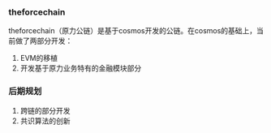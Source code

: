 ### theforcechain
theforcechain（原力公链）是基于cosmos开发的公链。在cosmos的基础上，当前做了两部分开发：
1. EVM的移植
2. 开发基于原力业务特有的金融模块部分

### 后期规划
1. 跨链的部分开发
2. 共识算法的创新

